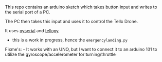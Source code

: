 This repo contains an arduino sketch which takes button input and writes to the serial port of a PC.

The PC then takes this input and uses it to control the Tello Drone.

It uses [pyserial](https://github.com/pyserial/pyserial/tree/master/examples) and [tellopy](https://github.com/hanyazou/TelloPy)

* this is a work in progress, hence the `emergencylanding.py`

Fixme's:
	- It works with an UNO, but I want to connect it to an arduino 101 to utilize the gyroscope/accelerometer for turning/throttle
